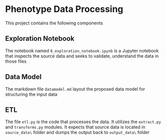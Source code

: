 # Phenotype Data Processing
This project contains the following components

## Exploration Notebook
The notebook named `0_exploration_notebook.ipynb` is a Jupyter notebook that inspects the source data and seeks to validate, understand the data in those files

## Data Model
The markdown file `datamodel.md` layout the proposed data model for structuring the input data

## ETL
The file `etl.py` is the code that processes the data. It utilizes the `extract.py` and `transforms.py` modules. It expects that source data is located in `source_data\` folder and dumps the output back to `output_data\` folder